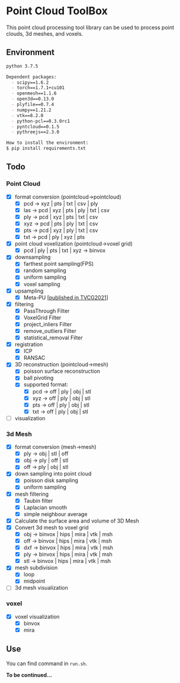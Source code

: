# Point Cloud ToolBox


This point cloud processing tool library can be used to process point clouds, 3d meshes, and voxels.

## Environment
```markdown
python 3.7.5

Dependent packages:
  - scipy==1.6.2
  - torch==1.7.1+cu101
  - openmesh==1.1.6
  - open3d==0.13.0
  - plyfile==0.7.4
  - numpy==1.21.2
  - vtk==8.2.0
  - python-pcl==0.3.0rc1
  - pyntcloud==0.1.5
  - pythreejs==2.3.0 

How to install the environment:
$ pip install requirements.txt
```

## Todo
### Point Cloud
- [x] format conversion (pointcloud->pointcloud)  
    - [x] pcd -> xyz | pts | txt | csv | ply 
    - [x] las -> pcd | xyz | pts | ply | txt | csv
    - [x] ply -> pcd | xyz | pts | txt | csv   
    - [x] xyz -> pcd | pts | ply | txt | csv
    - [x] pts -> pcd | xyz | ply | txt | csv
    - [x] txt -> pcd | ply | xyz | pts
- [x] point cloud voxelization (pointcloud->voxel grid)
    - [x] pcd | ply | pts | txt | xyz -> binvox
- [x] downsampling
    - [x] farthest point sampling(FPS)
    - [x] random sampling
    - [x] uniform sampling
    - [x] voxel sampling
- [x] upsampling
    - [x] Meta-PU [[published in TVCG2021](./PU/Meta-PU/README.md)]
- [x] filtering
    - [x] PassThrough Filter
    - [x] VoxelGrid Filter
    - [x] project_inliers Filter
    - [x] remove_outliers Filter
    - [x] statistical_removal Filter
- [x] registration
    - [x] ICP
    - [x] RANSAC
- [x] 3D reconstruction (pointcloud->mesh)
    - [x] poisson surface reconstruction
    - [x] ball pivoting
    - [x] supported format:
        - [x] pcd -> off | ply | obj | stl
        - [x] xyz -> off | ply | obj | stl
        - [x] pts -> off | ply | obj | stl
        - [x] txt -> off | ply | obj | stl
- [ ] visualization

### 3d Mesh
- [x] format conversion (mesh->mesh)
    - [x] ply -> obj | stl | off
    - [x] obj -> ply | off | stl
    - [x] off -> ply | obj | stl
- [x] down sampling into point cloud
    - [x] poisson disk sampling
    - [x] uniform sampling
- [x] mesh filtering
    - [x] Taubin filter
    - [x] Laplacian smooth
    - [x] simple neighbour average
- [x] Calculate the surface area and volume of 3D Mesh
- [x] Convert 3d mesh to voxel grid
    - [x] obj -> binvox | hips | mira | vtk | msh
    - [x] off -> binvox | hips | mira | vtk | msh
    - [x] dxf -> binvox | hips | mira | vtk | msh
    - [x] ply -> binvox | hips | mira | vtk | msh
    - [x] stl -> binvox | hips | mira | vtk | msh
- [x] mesh subdivision
    - [x] loop
    - [x] midpoint
- [ ] 3d mesh visualization

### voxel
- [x] voxel visualization
    - [x] binvox
    - [x] mira

## Use
You can find command in `run.sh`.


**To be continued...**

    
   